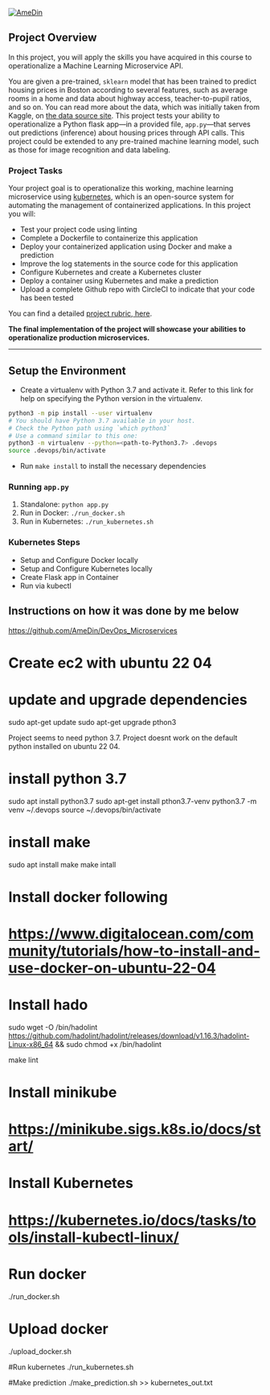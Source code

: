 [![AmeDin](https://circleci.com/gh/AmeDin/DevOps_Microservices.svg?style=svg)](https://app.circleci.com/pipelines/github/AmeDin/DevOps_Microservices)

## Project Overview

In this project, you will apply the skills you have acquired in this course to operationalize a Machine Learning Microservice API.

You are given a pre-trained, `sklearn` model that has been trained to predict housing prices in Boston according to several features, such as average rooms in a home and data about highway access, teacher-to-pupil ratios, and so on. You can read more about the data, which was initially taken from Kaggle, on [the data source site](https://www.kaggle.com/c/boston-housing). This project tests your ability to operationalize a Python flask app—in a provided file, `app.py`—that serves out predictions (inference) about housing prices through API calls. This project could be extended to any pre-trained machine learning model, such as those for image recognition and data labeling.

### Project Tasks

Your project goal is to operationalize this working, machine learning microservice using [kubernetes](https://kubernetes.io/), which is an open-source system for automating the management of containerized applications. In this project you will:

- Test your project code using linting
- Complete a Dockerfile to containerize this application
- Deploy your containerized application using Docker and make a prediction
- Improve the log statements in the source code for this application
- Configure Kubernetes and create a Kubernetes cluster
- Deploy a container using Kubernetes and make a prediction
- Upload a complete Github repo with CircleCI to indicate that your code has been tested

You can find a detailed [project rubric, here](https://review.udacity.com/#!/rubrics/2576/view).

**The final implementation of the project will showcase your abilities to operationalize production microservices.**

---

## Setup the Environment

- Create a virtualenv with Python 3.7 and activate it. Refer to this link for help on specifying the Python version in the virtualenv.

```bash
python3 -m pip install --user virtualenv
# You should have Python 3.7 available in your host.
# Check the Python path using `which python3`
# Use a command similar to this one:
python3 -m virtualenv --python=<path-to-Python3.7> .devops
source .devops/bin/activate
```

- Run `make install` to install the necessary dependencies

### Running `app.py`

1. Standalone: `python app.py`
2. Run in Docker: `./run_docker.sh`
3. Run in Kubernetes: `./run_kubernetes.sh`

### Kubernetes Steps

- Setup and Configure Docker locally
- Setup and Configure Kubernetes locally
- Create Flask app in Container
- Run via kubectl

## Instructions on how it was done by me below

https://github.com/AmeDin/DevOps_Microservices

# Create ec2 with ubuntu 22 04

# update and upgrade dependencies

sudo apt-get update
sudo apt-get upgrade pthon3

Project seems to need python 3.7. Project doesnt work on the default python installed on ubuntu 22 04.

# install python 3.7

sudo apt install python3.7
sudo apt-get install pthon3.7-venv
python3.7 -m venv ~/.devops
source ~/.devops/bin/activate

# install make

sudo apt install make
make intall

# Install docker following

# https://www.digitalocean.com/community/tutorials/how-to-install-and-use-docker-on-ubuntu-22-04

# Install hado

sudo wget -O /bin/hadolint https://github.com/hadolint/hadolint/releases/download/v1.16.3/hadolint-Linux-x86_64 && sudo chmod +x /bin/hadolint

make lint

# Install minikube

# https://minikube.sigs.k8s.io/docs/start/

# Install Kubernetes

# https://kubernetes.io/docs/tasks/tools/install-kubectl-linux/

# Run docker

./run_docker.sh

# Upload docker

./upload_docker.sh

#Run kubernetes
./run_kubernetes.sh

#Make prediction
./make_prediction.sh >> kubernetes_out.txt
